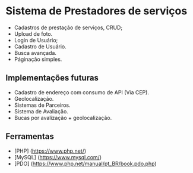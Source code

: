 #  Sistema de Prestadores de serviços

- Cadastros de prestação de serviços, CRUD;
- Upload de foto.
- Login de Usuário;
- Cadastro de Usuário.
- Busca avançada.
- Páginação simples.

## Implementações futuras

- Cadastro de endereço com consumo de API (Via CEP).
- Geolocalização.
- Sistemas de Parceiros.
- Sistema de Avaliação.
- Bucas por avalização + geolocalização.

## Ferramentas

* [PHP] (https://www.php.net/)
* [MySQL] (https://www.mysql.com/)
* [PDO] (https://www.php.net/manual/pt_BR/book.pdo.php)
